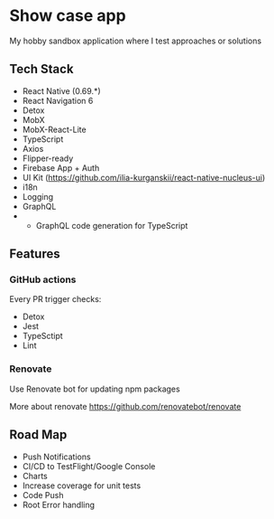 # Show case app

My hobby sandbox application where I test approaches or solutions



## Tech Stack

- React Native (0.69.*)
- React Navigation 6
- Detox
- MobX
- MobX-React-Lite
- TypeScript
- Axios
- Flipper-ready
- Firebase App + Auth
- UI Kit (https://github.com/ilia-kurganskii/react-native-nucleus-ui)
- i18n
- Logging
- GraphQL
- - GraphQL code generation for TypeScript

## Features

### GitHub actions

Every PR trigger checks:
- Detox
- Jest
- TypeSctipt
- Lint


### Renovate

Use Renovate bot for updating npm packages 

More about renovate https://github.com/renovatebot/renovate


## Road Map

- Push Notifications
- CI/CD to TestFlight/Google Console
- Charts
- Increase coverage for unit tests
- Code Push
- Root Error handling
